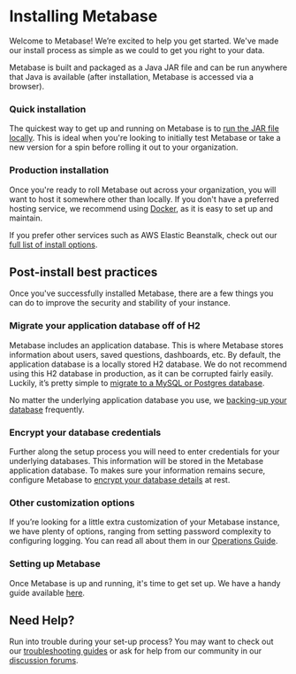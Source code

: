 # Installing Metabase

Welcome to Metabase! We’re excited to help you get started. We've made our install process as simple as we could to get you right to your data.

Metabase is built and packaged as a Java JAR file and can be run anywhere that Java is available (after installation, Metabase is accessed via a browser).

### Quick installation

The quickest way to get up and running on Metabase is to [run the JAR file locally](operations-guide/running-the-metabase-jar-file.md). This is ideal when you're looking to initially test Metabase or take a new version for a spin before rolling it out to your organization.

### Production installation

Once you're ready to roll Metabase out across your organization, you will want to host it somewhere other than locally. If you don't have a preferred hosting service, we recommend using [Docker](operations-guide/running-metabase-on-docker.md), as it is easy to set up and maintain.

If you prefer other services such as AWS Elastic Beanstalk, check out our [full list of install options](operations-guide/installing-metabase.md).

## Post-install best practices

Once you've successfully installed Metabase, there are a few things you can do to improve the security and stability of your instance.

### Migrate your application database off of H2

Metabase includes an application database. This is where Metabase stores information about users, saved questions, dashboards, etc. By default, the application database is a locally stored H2 database. We do not recommend using this H2 database in production, as it can be corrupted fairly easily. Luckily, it’s pretty simple to [migrate to a MySQL or Postgres database](operations-guide/migrating-from-h2.md).

No matter the underlying application database you use, we [backing-up your database](operations-guide/backing-up-metabase-application-data.html) frequently. 

### Encrypt your database credentials

Further along the setup process you will need to enter credentials for your underlying databases. This information will be stored in the Metabase application database. To makes sure your information remains secure, configure Metabase to [encrypt your database details](operations-guide/encrypting-database-details-at-rest.html) at rest.

### Other customization options

If you’re looking for a little extra customization of your Metabase instance, we have plenty of options, ranging from setting password complexity to configuring logging. You can read all about them in our [Operations Guide](operations-guide/start.html).

### Setting up Metabase

Once Metabase is up and running, it's time to get set up. We have a handy guide available [here](setting-up-metabase.md).

## Need Help?

Run into trouble during your set-up process? You may want to check out our [troubleshooting guides](troubleshooting-guide/index.html) or ask for help from our community in our [discussion forums](https://discourse.metabase.com/).

